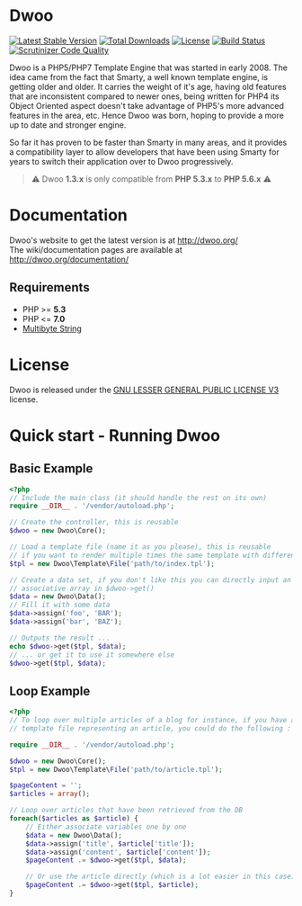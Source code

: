 Dwoo
====
[![Latest Stable Version](https://poser.pugx.org/dwoo/dwoo/v/stable?format=flat-square)](https://packagist.org/packages/dwoo/dwoo)
[![Total Downloads](https://poser.pugx.org/dwoo/dwoo/downloads?format=flat-square)](https://packagist.org/packages/dwoo/dwoo)
[![License](https://poser.pugx.org/dwoo/dwoo/license?format=flat-square)](https://packagist.org/packages/dwoo/dwoo)
[![Build Status](https://travis-ci.org/dwoo-project/dwoo.svg?branch=1.2)](https://travis-ci.org/dwoo-project/dwoo)
[![Scrutinizer Code Quality](https://scrutinizer-ci.com/g/dwoo-project/dwoo/badges/quality-score.png?b=1.2)](https://scrutinizer-ci.com/g/dwoo-project/dwoo/?branch=1.2)

Dwoo is a PHP5/PHP7 Template Engine that was started in early 2008. The idea came
from the fact that Smarty, a well known template engine, is getting older and
older. It carries the weight of it's age, having old features that are
inconsistent compared to newer ones, being written for PHP4 its Object
Oriented aspect doesn't take advantage of PHP5's more advanced features in
the area, etc. Hence Dwoo was born, hoping to provide a more up to date and
stronger engine.

So far it has proven to be faster than Smarty in many areas, and it provides
a compatibility layer to allow developers that have been using Smarty for
years to switch their application over to Dwoo progressively.

> ⚠ Dwoo **1.3.x** is only compatible from **PHP 5.3.x** to **PHP 5.6.x** ⚠

Documentation
=============
Dwoo's website to get the latest version is at http://dwoo.org/   
The wiki/documentation pages are available at http://dwoo.org/documentation/

Requirements
------------
* PHP >= **5.3**
* PHP <= **7.0**
* [Multibyte String](http://php.net/manual/en/book.mbstring.php)

License
=======
Dwoo is released under the [GNU LESSER GENERAL PUBLIC LICENSE V3](./LICENSE.md) license.

Quick start - Running Dwoo
==========================

Basic Example
-------------
```php
<?php
// Include the main class (it should handle the rest on its own)
require __DIR__ . '/vendor/autoload.php';

// Create the controller, this is reusable
$dwoo = new Dwoo\Core();

// Load a template file (name it as you please), this is reusable
// if you want to render multiple times the same template with different data
$tpl = new Dwoo\Template\File('path/to/index.tpl');

// Create a data set, if you don't like this you can directly input an
// associative array in $dwoo->get()
$data = new Dwoo\Data();
// Fill it with some data
$data->assign('foo', 'BAR');
$data->assign('bar', 'BAZ');

// Outputs the result ...
echo $dwoo->get($tpl, $data);
// ... or get it to use it somewhere else
$dwoo->get($tpl, $data);
```

Loop Example
------------
```php
<?php
// To loop over multiple articles of a blog for instance, if you have a
// template file representing an article, you could do the following :

require __DIR__ . '/vendor/autoload.php';

$dwoo = new Dwoo\Core();
$tpl = new Dwoo\Template\File('path/to/article.tpl');

$pageContent = '';
$articles = array();

// Loop over articles that have been retrieved from the DB
foreach($articles as $article) {
    // Either associate variables one by one
    $data = new Dwoo\Data();
    $data->assign('title', $article['title']);
    $data->assign('content', $article['content']);
    $pageContent .= $dwoo->get($tpl, $data);

    // Or use the article directly (which is a lot easier in this case)
    $pageContent .= $dwoo->get($tpl, $article);
}
```